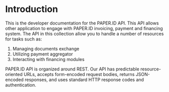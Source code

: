 # Introduction

This is the developer documentation for the PAPER.ID API. This API allows other application to engage with PAPER.ID invoicing, 
payment and financing system. The API in this collection allow you to handle a number of resources for tasks such as:

1. Managing documents exchange
2. Utilizing payment aggregator
3. Interacting with financing modules

PAPER.ID API is organized around REST. Our API has predictable resource-oriented URLs, accepts form-encoded request bodies, 
returns JSON-encoded responses, and uses standard HTTP response codes and authentication.